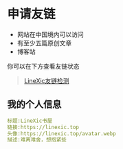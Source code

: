 # 申请友链

- 网站在中国境内可以访问
- 有至少五篇原创文章
- 博客站

你可以在下方查看友链状态

> [LineXic友链检测](https://status.linexic.top/)

## 我的个人信息

```yaml
标题:LineXic书屋
链接:https://linexic.top
头像:https://linexic.top/avatar.webp
描述:难离难舍，想抱紧些
```
